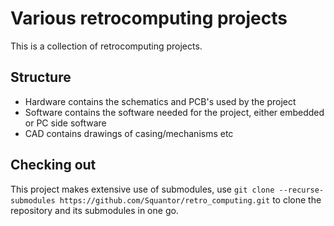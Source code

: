 # Various retrocomputing projects
This is a collection of retrocomputing projects.
## Structure
* Hardware contains the schematics and PCB's used by the project
* Software contains the software needed for the project, either embedded or PC side software
* CAD contains drawings of casing/mechanisms etc
## Checking out
This project makes extensive use of submodules, use ```git clone --recurse-submodules https://github.com/Squantor/retro_computing.git``` to clone the repository and its submodules in one go.
